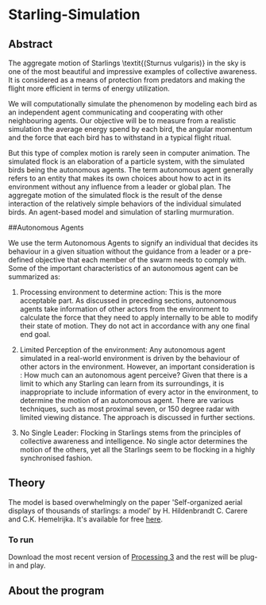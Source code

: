 # Starling-Simulation

## Abstract
The aggregate motion of Starlings \textit{(Sturnus vulgaris)} in the sky is one of the most beautiful and impressive examples of collective awareness. It is considered as a means of protection from predators and making the flight more efficient in terms of energy utilization.

We will computationally simulate the phenomenon by modeling each bird as an independent agent communicating and cooperating with other neighbouring agents. Our objective will be to measure from a realistic simulation the average energy spend by each bird, the angular momentum and the force that each bird has to withstand in a typical flight ritual.

But this type of complex motion is rarely seen in computer animation. The simulated flock is an elaboration of a particle system, with the simulated birds being the autonomous agents. The term autonomous agent generally refers to an entity that makes its own choices about how to act in its environment without any influence from a leader or global plan.  The aggregate motion of the simulated flock is the result of the dense interaction of the relatively simple behaviors of the individual simulated birds.
An agent-based model and simulation of starling murmuration. 

##Autonomous Agents

We use the term Autonomous Agents to signify an individual that decides its behaviour in a given situation without the guidance from a leader or a pre-defined objective that each member of the swarm needs to comply with. Some of the important characteristics of an autonomous agent can be summarized as:


1. Processing environment to determine action: This is the more acceptable part. As discussed in preceding sections, autonomous agents take information of other actors from the environment to calculate the force that they need to apply internally to be able to modify their state of motion. They do not act in accordance with any one final end goal.

2. Limited Perception of the environment: Any autonomous agent simulated in a real-world environment is driven by the behaviour of other actors in the environment. However, an important consideration is : How much can an autonomous agent perceive? Given that there is a limit to which any Starling can learn from its surroundings, it is inappropriate to include information of every actor in the environment, to determine the motion of  an autonomous agent. There are various techniques, such as most proximal seven, or 150 degree radar with limited viewing distance. The approach is discussed in further sections.

3. No Single Leader: Flocking in Starlings stems from the principles of collective awareness and intelligence. No single actor determines the motion of the others, yet all the Starlings seem to be flocking in a highly synchronised fashion.

## Theory
The model is based overwhelmingly on the paper 'Self-organized aerial displays of thousands of starlings: a model' by H. Hildenbrandt C. Carere and C.K. Hemelrijka. It's available for free [here](https://academic.oup.com/beheco/article/21/6/1349/333856).


### To run
Download the most recent version of [Processing 3](https://processing.org/) and the rest will be plug-in and play.


## About the program



